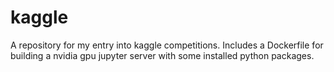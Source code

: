 # kaggle

A repository for my entry into kaggle competitions. Includes a Dockerfile for building a nvidia gpu jupyter server with some installed python packages.